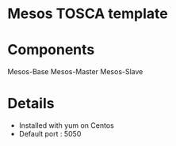 # Mesos TOSCA template

Components
=========

Mesos-Base
Mesos-Master
Mesos-Slave

Details
=======

- Installed with yum on Centos
- Default port : 5050

